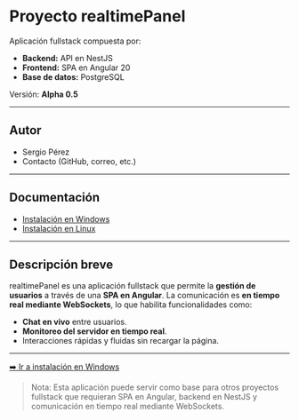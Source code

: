 # Proyecto realtimePanel

Aplicación fullstack compuesta por:

* **Backend:** API en NestJS
* **Frontend:** SPA en Angular 20
* **Base de datos:** PostgreSQL

Versión: **Alpha 0.5**

---

## Autor

* Sergio Pérez
* Contacto (GitHub, correo, etc.)

---

## Documentación

* [Instalación en Windows](./docs/INSTALACION_WINDOWS.md)
* [Instalación en Linux](./docs/INSTALACION_LINUX.md)
<!-- * [Guía de despliegue](./docs/DEPLOYMENT.md) -->

---

## Descripción breve

realtimePanel es una aplicación fullstack que permite la **gestión de usuarios** a través de una **SPA en Angular**. La comunicación es **en tiempo real mediante WebSockets**, lo que habilita funcionalidades como:

* **Chat en vivo** entre usuarios.
* **Monitoreo del servidor en tiempo real**.
* Interacciones rápidas y fluidas sin recargar la página.

---

[➡️ Ir a instalación en Windows](./docs/INSTALACION_WINDOWS.md)

> Nota: Esta aplicación puede servir como base para otros proyectos fullstack que requieran SPA en Angular, backend en NestJS y comunicación en tiempo real mediante WebSockets.
